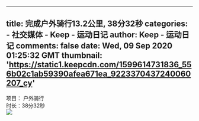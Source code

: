 
---
title: 完成户外骑行13.2公里, 38分32秒
categories: 
    - 社交媒体
    - Keep - 运动日记
author: Keep - 运动日记
comments: false
date: Wed, 09 Sep 2020 01:25:32 GMT
thumbnail: 'https://static1.keepcdn.com/1599614731836_556b02c1ab59390afea671ea_9223370437240060207_cy'
---

<div>   
项目： 户外骑行 <br>时长：38分32秒<br><img src="https://static1.keepcdn.com/1599614731836_556b02c1ab59390afea671ea_9223370437240060207_cy" referrerpolicy="no-referrer">  
</div>
            
